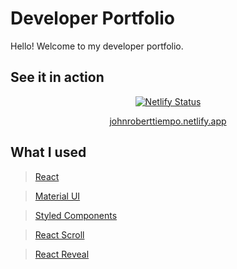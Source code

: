 # Developer Portfolio

Hello! Welcome to my developer portfolio.

## See it in action

<p align='center'>
    <a href='https://app.netlify.com/sites/johnroberttiempo/deploys' target='_blank'>
        <img src='https://api.netlify.com/api/v1/badges/0bff4f5d-84f6-474b-82d9-74842f97c182/deploy-status' alt='Netlify Status'/>
    <a>
</p>
<p align='center'>
    <a href="https://johnroberttiempo.netlify.app/" target="_blank">johnroberttiempo.netlify.app</a>
</p>

## What I used
> [React](https://reactjs.org/) 

> [Material UI](https://mui.com/)

> [Styled Components](https://styled-components.com/)

> [React Scroll](https://github.com/fisshy/react-scroll)

> [React Reveal](https://www.react-reveal.com/)

